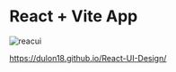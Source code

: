 # React + Vite App


![reacui](https://github.com/Dulon18/React-UI-Design/assets/80118217/5f0102ae-687d-4caa-88e5-180318725a22)

https://dulon18.github.io/React-UI-Design/
